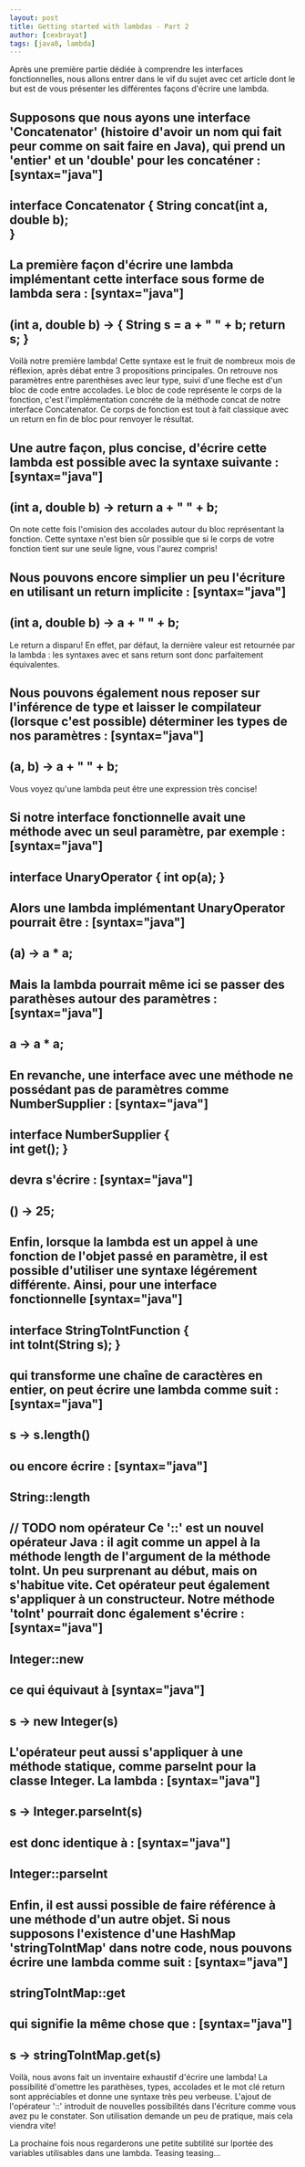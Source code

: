 ```yaml
---
layout: post
title: Getting started with lambdas - Part 2
author: [cexbrayat]
tags: [java8, lambda]
---
```


Après une première partie dédiée à comprendre les interfaces fonctionnelles, nous allons entrer dans le vif du sujet avec cet article dont le but est de vous présenter les différentes façons d'écrire une lambda.

Supposons que nous ayons une interface 'Concatenator' (histoire d'avoir un nom qui fait peur comme on sait faire en Java), qui prend un 'entier' et un 'double' pour les concaténer :
[syntax="java"]
----
interface Concatenator {
    String concat(int a, double b);                    
}
----

La première façon d'écrire une lambda implémentant cette interface sous forme de lambda sera :
[syntax="java"]
----
(int a, double b) -> { 
    String s = a + " " + b; 
    return s;
}
----

Voilà notre première lambda!
Cette syntaxe est le fruit de nombreux mois de réflexion, après débat entre 3 propositions principales. On retrouve nos paramètres entre parenthèses avec leur type, suivi d'une fleche est d'un bloc de code entre accolades. Le bloc de code représente le corps de la fonction, c'est l'implémentation concréte de la méthode concat de notre interface Concatenator. Ce corps de fonction est tout à fait classique avec un return en fin de bloc pour renvoyer le résultat.

Une autre façon, plus concise, d'écrire cette lambda est possible avec la syntaxe suivante :
[syntax="java"]
----
(int a, double b) -> return a + " " + b;
----
On note cette fois l'omision des accolades autour du bloc représentant la fonction. Cette syntaxe n'est bien sûr possible que si le corps de votre fonction tient sur une seule ligne, vous l'aurez compris!

Nous pouvons encore simplier un peu l'écriture en utilisant un return implicite :
[syntax="java"]
----
(int a, double b) -> a + " " + b;
----
Le return a disparu! En effet, par défaut, la dernière valeur est retournée par la lambda : les syntaxes avec et sans return sont donc parfaitement équivalentes.

Nous pouvons également nous reposer sur l'inférence de type et laisser le compilateur (lorsque c'est possible) déterminer les types de nos paramètres :
[syntax="java"]
----
(a, b) -> a + " " + b;
----

Vous voyez qu'une lambda peut être une expression très concise!

Si notre interface fonctionnelle avait une méthode avec un seul paramètre, par exemple :
[syntax="java"]
----
interface UnaryOperator {
    int op(a);
}	
----
Alors une lambda implémentant UnaryOperator pourrait être :
[syntax="java"]
----
(a) -> a * a;
----
Mais la lambda pourrait même ici se passer des parathèses autour des paramètres :
[syntax="java"]
----
a -> a * a;
----

En revanche, une interface avec une méthode ne possédant pas de paramètres comme NumberSupplier :
[syntax="java"]
----
interface NumberSupplier {                                   
    int get();
}
----
devra s'écrire :
[syntax="java"]
----
() -> 25;
----

Enfin, lorsque la lambda est un appel à une fonction de l'objet passé en paramètre, il est possible d'utiliser une syntaxe légérement différente. Ainsi, pour une interface fonctionnelle 
[syntax="java"]
----
interface StringToIntFunction {                        
    int toInt(String s);
}
----
qui transforme une chaîne de caractères en entier, on peut écrire une lambda comme suit :
[syntax="java"]
----
s -> s.length()
----
ou encore écrire :
[syntax="java"]
----
String::length
----
// TODO nom opérateur
Ce '::' est un nouvel opérateur Java : il agit comme un appel à la méthode length de l'argument de la méthode toInt. Un peu surprenant au début, mais on s'habitue vite. Cet opérateur peut également s'appliquer à un constructeur. Notre méthode 'toInt' pourrait donc également s'écrire :
[syntax="java"]
----
Integer::new
----
ce qui équivaut à 
[syntax="java"]
----
s -> new Integer(s)
----
L'opérateur peut aussi s'appliquer à une méthode statique, comme parseInt pour la classe Integer. La lambda :
[syntax="java"]
----
s -> Integer.parseInt(s)
----   
est donc identique à :
[syntax="java"]
----
Integer::parseInt
----
Enfin, il est aussi possible de faire référence à une méthode d'un autre objet. Si nous supposons l'existence d'une HashMap 'stringToIntMap' dans notre code, nous pouvons écrire une lambda comme suit :
[syntax="java"]
----
stringToIntMap::get
----
qui signifie la même chose que :
[syntax="java"]
----
s -> stringToIntMap.get(s)
---- 

Voilà, nous avons fait un inventaire exhaustif d'écrire une lambda! La possibilité d'omettre les parathèses, types, accolades et le mot clé return sont appréciables et donne une syntaxe très peu verbeuse. L'ajout de l'opérateur '::' introduit de nouvelles possibilités dans l'écriture comme vous avez pu le constater. Son utilisation demande un peu de pratique, mais cela viendra vite!

La prochaine fois nous regarderons une petite subtilité sur lportée des variables utilisables dans une lambda. Teasing teasing...